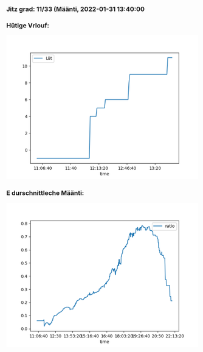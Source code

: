 ### Jitz grad: 11/33 (Määnti, 2022-01-31 13:40:00

### Hütige Vrlouf:
![Graph](Today.png)

### E durschnittleche Määnti:
![Graph](Määnti.png)